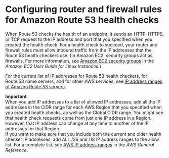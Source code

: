 # Configuring router and firewall rules for Amazon Route 53 health checks<a name="dns-failover-router-firewall-rules"></a>

When Route 53 checks the health of an endpoint, it sends an HTTP, HTTPS, or TCP request to the IP address and port that you specified when you created the health check\. For a health check to succeed, your router and firewall rules must allow inbound traffic from the IP addresses that the Route 53 health checkers use\. \(In Amazon EC2, security groups act as firewalls\. For more information, see [Amazon EC2 security groups](https://docs.aws.amazon.com/AWSEC2/latest/UserGuide/using-network-security.html) in the *Amazon EC2 User Guide for Linux Instances*\.\)

For the current list of IP addresses for Route 53 health checkers, for Route 53 name servers, and for other AWS services, see [IP address ranges of Amazon Route 53 servers](route-53-ip-addresses.md)\. 

**Important**  
When you add IP addresses to a list of allowed IP addresses, add all the IP addresses in the CIDR range for each AWS Region that you specified when you created health checks, as well as the Global CIDR range\. You might see that health check requests come from just one IP address in a Region\. However, that IP address can change at any time to another of the IP addresses for that Region\.  
 If you want to make sure that you include both the current and older health checker IP addresses, add ALL /26 and /18 IP address ranges to the allow list\. For a complete list, see [AWS IP address ranges](https://docs.aws.amazon.com/general/latest/gr/aws-ip-ranges.html) in the *AWS General Reference*\.